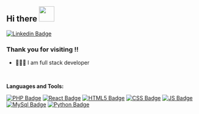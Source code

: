 ## Hi there <img src="https://media.giphy.com/media/hvRJCLFzcasrR4ia7z/giphy.gif" width=40>

[![Linkedin Badge](https://img.shields.io/badge/LinkedIn-0077B5?style=for-the-badge&logo=linkedin&logoColor=white)](https://www.linkedin.com/in/devanshi-joshi-b5ab79184/)

### Thank you for visiting !!

- 👨🏻‍💻 I am full stack developer

</br>

**Languages and Tools:**

[![PHP Badge](https://img.shields.io/badge/PHP-777BB4?style=for-the-badge&logo=php&logoColor=white)]()
[![React Badge](https://img.shields.io/badge/React-20232A?style=for-the-badge&logo=react&logoColor=61DAFB)]()
[![HTML5 Badge](https://img.shields.io/badge/HTML5-E34F26?style=for-the-badge&logo=html5&logoColor=white)]()
[![CSS Badge](https://img.shields.io/badge/CSS3-1572B6?style=for-the-badge&logo=css3&logoColor=white)]()
[![JS Badge](https://img.shields.io/badge/JavaScript-F7DF1E?style=for-the-badge&logo=javascript&logoColor=black)]()
[![MySql Badge](https://img.shields.io/badge/MySQL-00000F?style=for-the-badge&logo=mysql&logoColor=white)]()
[![Python Badge](https://img.shields.io/badge/Python-14354C?style=for-the-badge&logo=python&logoColor=white)]()

</br>

<!--
**devanshijoshi9/devanshijoshi9** is a ✨ _special_ ✨ repository because its `README.md` (this file) appears on your GitHub profile.

Here are some ideas to get you started:

- 🔭 I’m currently working on ...
- 🌱 I’m currently learning ...
- 👯 I’m looking to collaborate on ...
- 🤔 I’m looking for help with ...
- 💬 Ask me about ...
- 📫 How to reach me: ...
- 😄 Pronouns: ...
- ⚡ Fun fact: ...
-->
